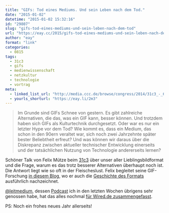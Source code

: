 ```yaml
---
title: "GIFs: Tod eines Mediums. Und sein Leben nach dem Tod."
date: "2015-01-02"
datetime: "2015-01-02 15:32:16"
id: "29807"
slug: "gifs-tod-eines-mediums-und-sein-leben-nach-dem-tod"
url: "https://eay.cc/2015/gifs-tod-eines-mediums-und-sein-leben-nach-dem-tod/"
author: "eay"
format: "link"
categories:
  - 0815
tags:
  - 31c3
  - gifs
  - medienwissenschaft
  - netzkultur
  - technologie
  - vortrag
meta:
  - linked_list_url: "http://media.ccc.de/browse/congress/2014/31c3_-_6325_-_de_-_saal_g_-_201412281600_-_gifs_tod_eines_mediums_und_sein_leben_nach_dem_tod_-_felix_mutze.html#video"
  - yourls_shorturl: "https://eay.li/2m3"
---
```


> Im Grunde sind GIFs Schnee von gestern. Es gibt zahlreiche Alternativen, die das, was ein GIF kann, besser können. Und trotzdem haben sich GIFs als Kulturtechnik durchgesetzt. Oder war es nur ein letzter Hype vor dem Tod? Wie kommt es, dass ein Medium, das schon in den 90ern veraltet war, sich noch zwei Jahrzehnte später bester Beliebtheit erfreut? Und was können wir daraus über die Diskrepanz zwischen aktueller technischer Entwicklung einerseits und der tatsächlichen Nutzung von Technologie andererseits lernen?

Schöner Talk von Felix Mütze beim [31c3](http://events.ccc.de/congress/2014/wiki/Static:Main_Page) über unser aller Lieblingsbildformat und die Frage, warum es das trotz besserer Alternativen überhaupt noch ist. Die Antwort liegt wie so oft in der Fleischeslust. Felix begleitet seine GIF-Forschung [in diesem Blog](http://metagif.wordpress.com/), wo er auch die [Geschichte des Formats](http://metagif.wordpress.com/2014/11/28/gif-geschichte-teil-1-die-ursprunge-in-der-mailbox/) ausführlich nachzeichnet.

[@leitmedium](https://twitter.com/leitmedium), dessen [Podcast](http://leitmotiv.cc/) ich in den letzten Wochen übrigens sehr genossen habe, hat das alles nochmal [für Wired.de zusammengefasst](https://www.wired.de/collection/latest/31c3-der-tod-des-gif).

PS: Noch ein frohes neues Jahr allerseits!
